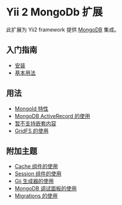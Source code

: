 Yii 2 MongoDb 扩展
===========================

此扩展为 Yii2 framework 提供 [MongoDB](http://www.mongodb.org/) 集成。

入门指南
---------------

* [安装](installation.md)
* [基本用法](basic-usage.md)

用法
----- 

* [MongoId 特性](usage-mongoid.md)
* [MongoDB ActiveRecord 的使用](usage-ar.md)
* [暂不支持嵌套内容](usage-embedded-documents.md)
* [GridFS 的使用](usage-gridfs.md)

附加主题
-----------------

* [Cache 组件的使用](topics-cache.md)
* [Session 组件的使用](topics-session.md)
* [Gii 生成器的使用](topics-gii.md)
* [MongoDB 调试面板的使用](topics-debug.md)
* [Migrations 的使用](topics-migrations.md)
